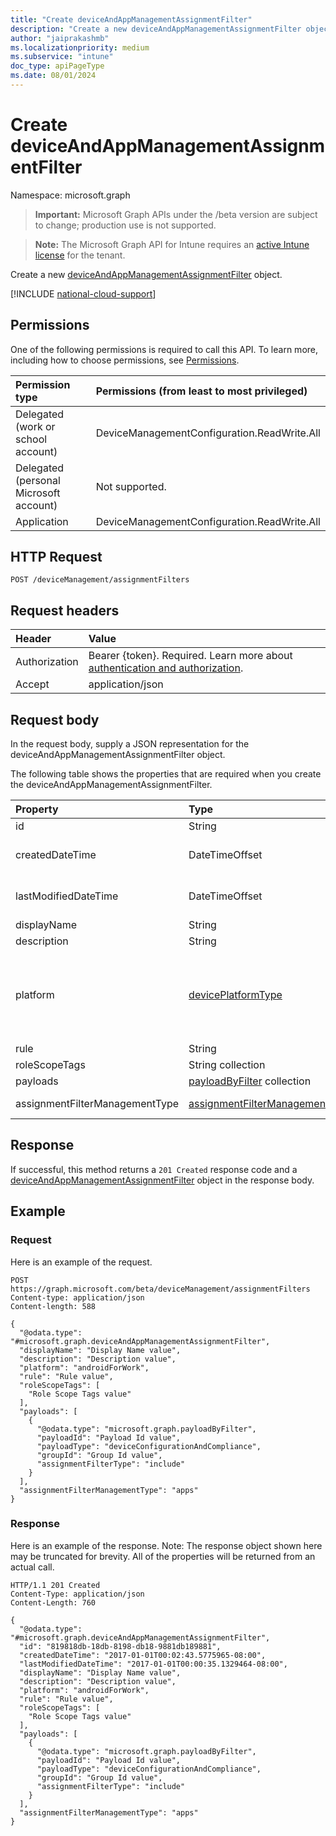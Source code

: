 ```yaml
---
title: "Create deviceAndAppManagementAssignmentFilter"
description: "Create a new deviceAndAppManagementAssignmentFilter object."
author: "jaiprakashmb"
ms.localizationpriority: medium
ms.subservice: "intune"
doc_type: apiPageType
ms.date: 08/01/2024
---
```


# Create deviceAndAppManagementAssignmentFilter

Namespace: microsoft.graph

> **Important:** Microsoft Graph APIs under the /beta version are subject to change; production use is not supported.

> **Note:** The Microsoft Graph API for Intune requires an [active Intune license](https://go.microsoft.com/fwlink/?linkid=839381) for the tenant.

Create a new [deviceAndAppManagementAssignmentFilter](../resources/intune-policyset-deviceandappmanagementassignmentfilter.md) object.

[!INCLUDE [national-cloud-support](../../includes/all-clouds.md)]

## Permissions
One of the following permissions is required to call this API. To learn more, including how to choose permissions, see [Permissions](/graph/permissions-reference).

|Permission type|Permissions (from least to most privileged)|
|:---|:---|
|Delegated (work or school account)|DeviceManagementConfiguration.ReadWrite.All|
|Delegated (personal Microsoft account)|Not supported.|
|Application|DeviceManagementConfiguration.ReadWrite.All|

## HTTP Request
<!-- {
  "blockType": "ignored"
}
-->
``` http
POST /deviceManagement/assignmentFilters
```

## Request headers
|Header|Value|
|:---|:---|
|Authorization|Bearer {token}. Required. Learn more about [authentication and authorization](/graph/auth/auth-concepts).|
|Accept|application/json|

## Request body
In the request body, supply a JSON representation for the deviceAndAppManagementAssignmentFilter object.

The following table shows the properties that are required when you create the deviceAndAppManagementAssignmentFilter.

|Property|Type|Description|
|:---|:---|:---|
|id|String|Key of the Assignment Filter.|
|createdDateTime|DateTimeOffset|The creation time of the assignment filter. The value cannot be modified and is automatically populated during new assignment filter process. The timestamp type represents date and time information using ISO 8601 format and is always in UTC time. For example, midnight UTC on Jan 1, 2014 would look like this: '2014-01-01T00:00:00Z'.|
|lastModifiedDateTime|DateTimeOffset|Last modified time of the Assignment Filter. The timestamp type represents date and time information using ISO 8601 format and is always in UTC time. For example, midnight UTC on Jan 1, 2014 would look like this: '2014-01-01T00:00:00Z'|
|displayName|String|The name of the Assignment Filter.|
|description|String|Optional description of the Assignment Filter.|
|platform|[devicePlatformType](../resources/intune-policyset-deviceplatformtype.md)|Indicates filter is applied to which flatform. Possible values are android,androidForWork,iOS,macOS,windowsPhone81,windows81AndLater,windows10AndLater,androidWorkProfile, unknown, androidAOSP, androidMobileApplicationManagement, iOSMobileApplicationManagement, windowsMobileApplicationManagement. Default filter will be applied to 'unknown'. Possible values are: `android`, `androidForWork`, `iOS`, `macOS`, `windowsPhone81`, `windows81AndLater`, `windows10AndLater`, `androidWorkProfile`, `unknown`, `androidAOSP`, `androidMobileApplicationManagement`, `iOSMobileApplicationManagement`, `unknownFutureValue`, `windowsMobileApplicationManagement`.|
|rule|String|Rule definition of the assignment filter.|
|roleScopeTags|String collection|Indicates role scope tags assigned for the assignment filter.|
|payloads|[payloadByFilter](../resources/intune-policyset-payloadbyfilter.md) collection|Indicates associated assignments for a specific filter.|
|assignmentFilterManagementType|[assignmentFilterManagementType](../resources/intune-policyset-assignmentfiltermanagementtype.md)|Indicates filter is applied to either 'devices' or 'apps' management type. Possible values are devices, apps. Default filter will be applied to 'devices'. Possible values are: `devices`, `apps`, `unknownFutureValue`.|



## Response
If successful, this method returns a `201 Created` response code and a [deviceAndAppManagementAssignmentFilter](../resources/intune-policyset-deviceandappmanagementassignmentfilter.md) object in the response body.

## Example

### Request
Here is an example of the request.
``` http
POST https://graph.microsoft.com/beta/deviceManagement/assignmentFilters
Content-type: application/json
Content-length: 588

{
  "@odata.type": "#microsoft.graph.deviceAndAppManagementAssignmentFilter",
  "displayName": "Display Name value",
  "description": "Description value",
  "platform": "androidForWork",
  "rule": "Rule value",
  "roleScopeTags": [
    "Role Scope Tags value"
  ],
  "payloads": [
    {
      "@odata.type": "microsoft.graph.payloadByFilter",
      "payloadId": "Payload Id value",
      "payloadType": "deviceConfigurationAndCompliance",
      "groupId": "Group Id value",
      "assignmentFilterType": "include"
    }
  ],
  "assignmentFilterManagementType": "apps"
}
```

### Response
Here is an example of the response. Note: The response object shown here may be truncated for brevity. All of the properties will be returned from an actual call.
``` http
HTTP/1.1 201 Created
Content-Type: application/json
Content-Length: 760

{
  "@odata.type": "#microsoft.graph.deviceAndAppManagementAssignmentFilter",
  "id": "819818db-18db-8198-db18-9881db189881",
  "createdDateTime": "2017-01-01T00:02:43.5775965-08:00",
  "lastModifiedDateTime": "2017-01-01T00:00:35.1329464-08:00",
  "displayName": "Display Name value",
  "description": "Description value",
  "platform": "androidForWork",
  "rule": "Rule value",
  "roleScopeTags": [
    "Role Scope Tags value"
  ],
  "payloads": [
    {
      "@odata.type": "microsoft.graph.payloadByFilter",
      "payloadId": "Payload Id value",
      "payloadType": "deviceConfigurationAndCompliance",
      "groupId": "Group Id value",
      "assignmentFilterType": "include"
    }
  ],
  "assignmentFilterManagementType": "apps"
}
```
